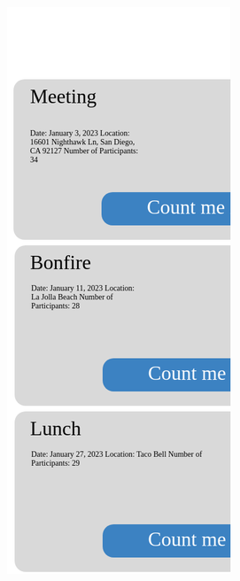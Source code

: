 <html>
  <head>
    <link href="https://fonts.googleapis.com/css?family=Exo&display=swap" rel="stylesheet" />
  </head>
    <body>
        <div class="v104_172">
        <div class="v104_193"></div>
        <div class="v104_194"></div>
        <div class="v104_202"></div><div class="v104_198"></div><div class="v104_206"></div><div class="v104_210"></div><div class="v104_214"></div>
        <span class="event1">Meeting</span>
        <span class="event2">Hike</span>
        <span class="event3">Bonfire</span>
        <span class="event4">Dinner</span>
        <span class="event5">Lunch</span>
        <span class="event6">Party</span>
        <span class="v104_195">Date: January 3, 2023
        Location: 16601 Nighthawk Ln, San Diego, CA 92127
        Number of Participants: 34</span>
        <div class="v104_196"></div>
<span class="v104_197">Count me in!</span>
<span class="v104_199">Date: January 11, 2023
Location: La Jolla Beach
Number of Participants: 28</span>
<div class="v104_200"></div>
<span class="v104_201">Count me in!</span>
<span class="v104_203">Date: January 6, 2023
Location: Torrey Pines
Number of Participants: 14</span>
<div class="v104_204"></div>
<span class="v104_205">Count me in!</span>
<span class="v104_207">Date: January 16, 2023
Location: McDonalds
Number of Participants: 23</span>
<div class="v104_208">
</div><span class="v104_209">Count me in!</span>
<span class="v104_211">Date: January 27, 2023
Location: Taco Bell
Number of Participants: 29</span><div class="v104_212"></div><span class="v104_213">Count me in!</span>
<span class="v104_215">Date: January 31, 2023
Location: Mr. Mort’s House
Number of Participants: 67</span><div class="v104_216"></div><span class="v104_217">Count me in!</span>
    </div>
  </body>
</html> 
<br/><br/> 

<style>* {
  box-sizing: border-box;
}
body {
  font-size: 14px;
}
.event1 {
  width: 653px;
  color: rgba(0,0,0,1);
  position: absolute;
  top: 140px;
  left: 42px;
  font-size: 36px;
  font-family: Exo;
  font-weight: Regular;
  opacity: 1;
  text-align: left;
}
.event2 {
  width: 653px;
  color: rgba(0,0,0,1);
  position: absolute;
  top: 140px;
  left: 750px;
  font-size: 36px;
  font-family: Exo;
  font-weight: Regular;
  opacity: 1;
  text-align: left;
}
.event3 {
  width: 653px;
  color: rgba(0,0,0,1);
  position: absolute;
  top: 440px;
  left: 42px;
  font-size: 36px;
  font-family: Exo;
  font-weight: Regular;
  opacity: 1;
  text-align: left;
}
.event4 {
  width: 653px;
  color: rgba(0,0,0,1);
  position: absolute;
  top: 440px;
  left: 750px;
  font-size: 36px;
  font-family: Exo;
  font-weight: Regular;
  opacity: 1;
  text-align: left;
}
.event5 {
  width: 653px;
  color: rgba(0,0,0,1);
  position: absolute;
  top: 740px;
  left: 42px;
  font-size: 36px;
  font-family: Exo;
  font-weight: Regular;
  opacity: 1;
  text-align: left;
}
.event6 {
  width: 653px;
  color: rgba(0,0,0,1);
  position: absolute;
  top: 740px;
  left: 750px;
  font-size: 36px;
  font-family: Exo;
  font-weight: Regular;
  opacity: 1;
  text-align: left;
}
.v104_172 {
  width: 100%;
  height: 1024px;
  background: rgba(255,255,255,1);
  opacity: 1;
  position: relative;
  top: 0px;
  left: 0px;
  overflow: hidden;
}
.v104_193 {
  width: 100%;
  height: 100%;
  background: url("../images/v104_193.png");
  background-repeat: no-repeat;
  background-position: center center;
  background-size: cover;
  opacity: 1;
  position: relative;
  top: 0px;
  left: 0px;
  overflow: hidden;
}
.v104_174 {
  width: 99px;
  color: rgba(255,255,255,1);
  position: absolute;
  top: 23px;
  left: 47px;
  font-family: Exo;
  font-weight: Regular;
  font-size: 36px;
  opacity: 1;
  text-align: left;
}
.v105_36 {
  width: 99px;
  color: rgba(255,255,255,1);
  position: absolute;
  top: 23px;
  left: 47px;
  font-family: Exo;
  font-weight: Regular;
  font-size: 36px;
  opacity: 1;
  text-align: left;
}
.v104_175 {
  width: 143px;
  color: rgba(255,255,255,1);
  position: absolute;
  top: 23px;
  left: 197px;
  font-family: Exo;
  font-weight: Regular;
  font-size: 36px;
  opacity: 1;
  text-align: left;
}
.v104_176 {
  width: 139px;
  color: rgba(255,255,255,1);
  position: absolute;
  top: 23px;
  left: 377px;
  font-family: Exo;
  font-weight: Regular;
  font-size: 36px;
  opacity: 1;
  text-align: left;
}
.v104_177 {
  width: 150px;
  color: rgba(255,255,255,1);
  position: absolute;
  top: 23px;
  left: 549px;
  font-family: Exo;
  font-weight: Regular;
  font-size: 36px;
  opacity: 1;
  text-align: left;
}
.v104_178 {
  width: 168px;
  color: rgba(255,255,255,1);
  position: absolute;
  top: 23px;
  left: 1260px;
  font-family: Exo;
  font-weight: Regular;
  font-size: 36px;
  opacity: 1;
  text-align: left;
}
.v104_194 {
  width: 710px;
  height: 290px;
  background: rgba(217,217,217,1);
  opacity: 1;
  position: absolute;
  top: 130px;
  left: 12px;
  border-top-left-radius: 20px;
  border-top-right-radius: 20px;
  border-bottom-left-radius: 20px;
  border-bottom-right-radius: 20px;
  overflow: hidden;
}
.v104_195 {
  width: 203px;
  color: rgba(0,0,0,1);
  position: absolute;
  top: 220px;
  left: 42px;
  font-family: Exo;
  font-weight: Regular;
  opacity: 1;
  text-align: left;
}
.v104_196 {
  width: 360px;
  height: 60px;
  background: rgba(60,130,194,1);
  opacity: 1;
  position: absolute;
  top: 334px;
  left: 171px;
  border-top-left-radius: 20px;
  border-top-right-radius: 20px;
  border-bottom-left-radius: 20px;
  border-bottom-right-radius: 20px;
  overflow: hidden;
}
.v104_197 {
  width: 209px;
  color: rgba(255,255,255,1);
  position: absolute;
  top: 340px;
  left: 253px;
  font-family: Exo;
  font-weight: Regular;
  font-size: 36px;
  opacity: 1;
  text-align: left;
}
.v104_198 {
  width: 710px;
  height: 290px;
  background: rgba(217,217,217,1);
  opacity: 1;
  position: absolute;
  top: 430px;
  left: 14px;
  border-top-left-radius: 20px;
  border-top-right-radius: 20px;
  border-bottom-left-radius: 20px;
  border-bottom-right-radius: 20px;
  overflow: hidden;
}
.v104_199 {
  width: 200px;
  color: rgba(0,0,0,1);
  position: absolute;
  top: 500px;
  left: 44px;
  font-family: Exo;
  font-weight: Regular;
  opacity: 1;
  text-align: left;
}
.v104_200 {
  width: 360px;
  height: 60px;
  background: rgba(60,130,194,1);
  opacity: 1;
  position: absolute;
  top: 634px;
  left: 173px;
  border-top-left-radius: 20px;
  border-top-right-radius: 20px;
  border-bottom-left-radius: 20px;
  border-bottom-right-radius: 20px;
  overflow: hidden;
}
.v104_201 {
  width: 209px;
  color: rgba(255,255,255,1);
  position: absolute;
  top: 640px;
  left: 255px;
  font-family: Exo;
  font-weight: Regular;
  font-size: 36px;
  opacity: 1;
  text-align: left;
}
.v104_202 {
  width: 710px;
  height: 290px;
  background: rgba(217,217,217,1);
  opacity: 1;
  position: absolute;
  top: 130px;
  left: 730px;
  border-top-left-radius: 20px;
  border-top-right-radius: 20px;
  border-bottom-left-radius: 20px;
  border-bottom-right-radius: 20px;
  overflow: hidden;
}
.v104_203 {
  width: 200px;
  color: rgba(0,0,0,1);
  position: absolute;
  top: 200px;
  left: 760px;
  font-family: Exo;
  font-weight: Regular;
  opacity: 1;
  text-align: left;
}
.v104_204 {
  width: 360px;
  height: 60px;
  background: rgba(60,130,194,1);
  opacity: 1;
  position: absolute;
  top: 334px;
  left: 889px;
  border-top-left-radius: 20px;
  border-top-right-radius: 20px;
  border-bottom-left-radius: 20px;
  border-bottom-right-radius: 20px;
  overflow: hidden;
}
.v104_205 {
  width: 209px;
  color: rgba(255,255,255,1);
  position: absolute;
  top: 340px;
  left: 971px;
  font-family: Exo;
  font-weight: Regular;
  font-size: 36px;
  opacity: 1;
  text-align: left;
}
.v104_206 {
  width: 710px;
  height: 290px;
  background: rgba(217,217,217,1);
  opacity: 1;
  position: absolute;
  top: 430px;
  left: 730px;
  border-top-left-radius: 20px;
  border-top-right-radius: 20px;
  border-bottom-left-radius: 20px;
  border-bottom-right-radius: 20px;
  overflow: hidden;
}
.v104_207 {
  width: 346px;
  color: rgba(0,0,0,1);
  position: absolute;
  top: 540px;
  left: 760px;
  font-family: Exo;
  font-weight: Regular;
  opacity: 1;
  text-align: left;
}
.v104_208 {
  width: 360px;
  height: 60px;
  background: rgba(60,130,194,1);
  opacity: 1;
  position: absolute;
  top: 634px;
  left: 889px;
  border-top-left-radius: 20px;
  border-top-right-radius: 20px;
  border-bottom-left-radius: 20px;
  border-bottom-right-radius: 20px;
  overflow: hidden;
}
.v104_209 {
  width: 209px;
  color: rgba(255,255,255,1);
  position: absolute;
  top: 640px;
  left: 971px;
  font-family: Exo;
  font-weight: Regular;
  font-size: 36px;
  opacity: 1;
  text-align: left;
}
.v104_210 {
  width: 710px;
  height: 290px;
  background: rgba(217,217,217,1);
  opacity: 1;
  position: absolute;
  top: 730px;
  left: 14px;
  border-top-left-radius: 20px;
  border-top-right-radius: 20px;
  border-bottom-left-radius: 20px;
  border-bottom-right-radius: 20px;
  overflow: hidden;
}
.v104_211 {
  width: 347px;
  color: rgba(0,0,0,1);
  position: absolute;
  top: 800px;
  left: 44px;
  font-family: Exo;
  font-weight: Regular;
  opacity: 1;
  text-align: left;
}
.v104_212 {
  width: 360px;
  height: 60px;
  background: rgba(60,130,194,1);
  opacity: 1;
  position: absolute;
  top: 934px;
  left: 173px;
  border-top-left-radius: 20px;
  border-top-right-radius: 20px;
  border-bottom-left-radius: 20px;
  border-bottom-right-radius: 20px;
  overflow: hidden;
}
.v104_213 {
  width: 209px;
  color: rgba(255,255,255,1);
  position: absolute;
  top: 940px;
  left: 255px;
  font-family: Exo;
  font-weight: Regular;
  font-size: 36px;
  opacity: 1;
  text-align: left;
}
.v104_214 {
  width: 710px;
  height: 290px;
  background: rgba(217,217,217,1);
  opacity: 1;
  position: absolute;
  top: 730px;
  left: 730px;
  border-top-left-radius: 20px;
  border-top-right-radius: 20px;
  border-bottom-left-radius: 20px;
  border-bottom-right-radius: 20px;
  overflow: hidden;
}
.v104_215 {
  width: 346px;
  color: rgba(0,0,0,1);
  position: absolute;
  top: 800px;
  left: 760px;
  font-family: Exo;
  font-weight: Regular;
  opacity: 1;
  text-align: left;
}
.v104_216 {
  width: 360px;
  height: 60px;
  background: rgba(60,130,194,1);
  opacity: 1;
  position: absolute;
  top: 934px;
  left: 889px;
  border-top-left-radius: 20px;
  border-top-right-radius: 20px;
  border-bottom-left-radius: 20px;
  border-bottom-right-radius: 20px;
  overflow: hidden;
}
.v104_217 {
  width: 209px;
  color: rgba(255,255,255,1);
  position: absolute;
  top: 940px;
  left: 971px;
  font-family: Exo;
  font-weight: Regular;
  font-size: 36px;
  opacity: 1;
  text-align: left;
}
.v105_6 {
  width: 111px;
  color: rgba(255,255,255,1);
  position: absolute;
  top: 23px;
  left: 732px;
  font-family: Exo;
  font-weight: Regular;
  font-size: 36px;
  opacity: 1;
  text-align: left;
}
</style>